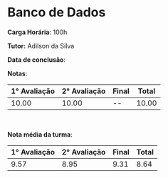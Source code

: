 # Banco de Dados

**Carga Horária**: 100h

**Tutor:** Adilson da Silva

**Data de conclusão**:

**Notas**:

| 1° Avaliação | 2° Avaliação | Final | Total |
| ------------ | ------------ | :---- | ----- |
| 10.00        | 10.00        | --    | 10.00 |

<br>

**Nota média da turma**:

| 1° Avaliação | 2° Avaliação | Final | Total |
| ------------ | ------------ | :---- | ----- |
| 9.57         | 8.95         | 9.31  | 8.64  |
